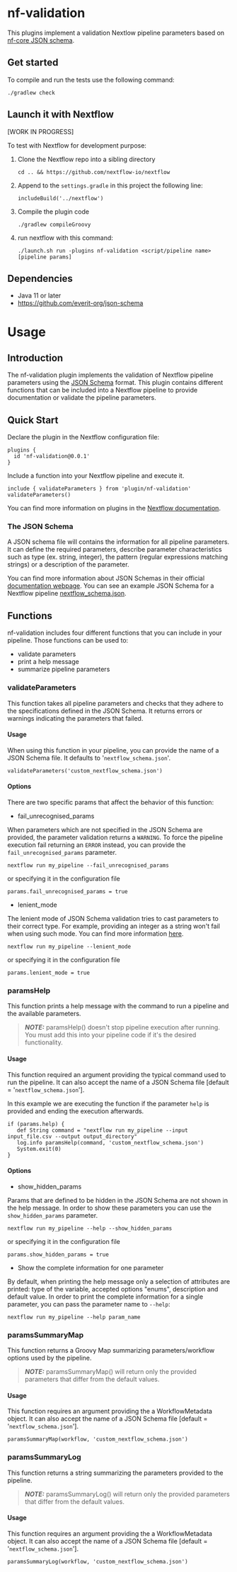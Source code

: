 # nf-validation 

This plugins implement a validation Nextlow pipeline parameters
based on [nf-core JSON schema](https://nf-co.re/pipeline_schema_builder).

## Get started 

To compile and run the tests use the following command: 


```
./gradlew check
```      


## Launch it with Nextflow 

[WORK IN PROGRESS]

To test with Nextflow for development purpose:

1. Clone the Nextflow repo into a sibling directory  

   ```
   cd .. && https://github.com/nextflow-io/nextflow
   ``` 

2. Append to the `settings.gradle` in this project the following line:

   ```
   includeBuild('../nextflow')
   ```                        
   
3. Compile the plugin code

   ```
   ./gradlew compileGroovy
   ```
   
4. run nextflow with this command:

    ```
    ./launch.sh run -plugins nf-validation <script/pipeline name> [pipeline params]
    ```


## Dependencies

* Java 11 or later
* https://github.com/everit-org/json-schema

# Usage

## Introduction

The nf-validation plugin implements the validation of Nextflow pipeline parameters using the [JSON Schema](https://json-schema.org/) format. This plugin contains different functions that can be included into a Nextflow pipeline to provide documentation or validate the pipeline parameters.

## Quick Start

Declare the plugin in the Nextflow configuration file:

```
plugins {
  id 'nf-validation@0.0.1'
}
```

Include a function into your Nextflow pipeline and execute it.

```
include { validateParameters } from 'plugin/nf-validation'
validateParameters()
```

You can find more information on plugins in the [Nextflow documentation](https://www.nextflow.io/docs/latest/plugins.html#plugins).

### The JSON Schema

A JSON schema file will contains the information for all pipeline parameters. It can define the required parameters, describe parameter characteristics such as type (ex. string, integer), the pattern (regular expressions matching strings) or a description of the parameter.

You can find more information about JSON Schemas in their official [documentation webpage](https://json-schema.org/). You can see an example JSON Schema for a Nextflow pipeline [nextflow_schema.json](https://raw.githubusercontent.com/nextflow-io/nf-validation/master/plugins/nf-validation/src/testResources/nextflow_schema.json).

## Functions

nf-validation includes four different functions that you can include in your pipeline. Those functions can be used to:

- validate parameters
- print a help message
- summarize pipeline parameters

### validateParameters

This function takes all pipeline parameters and checks that they adhere to the specifications defined in the JSON Schema.
It returns errors or warnings indicating the parameters that failed.

#### Usage

When using this function in your pipeline, you can provide the name of a JSON Schema file. It defaults to '`nextflow_schema.json`'.

```
validateParameters('custom_nextflow_schema.json')
```

#### Options

There are two specific params that affect the behavior of this function:

- fail_unrecognised_params

When parameters which are not specified in the JSON Schema are provided, the parameter validation returns a `WARNING`. To force the pipeline execution fail returning an `ERROR` instead, you can provide the  `fail_unrecognised_params` parameter.
```
nextflow run my_pipeline --fail_unrecognised_params
```
or specifying it in the configuration file
```
params.fail_unrecognised_params = true
```

- lenient_mode

The lenient mode of JSON Schema validation tries to cast parameters to their correct type. For example, providing an integer as a string won't fail when using such mode. You can find more information [here](https://github.com/everit-org/json-schema#lenient-mode).

```
nextflow run my_pipeline --lenient_mode
```
or specifying it in the configuration file
```
params.lenient_mode = true
```

### paramsHelp

This function prints a help message with the command to run a pipeline and the available parameters.

> **_NOTE:_**  paramsHelp() doesn't stop pipeline execution after running. You must add this into your pipeline code if it's the desired functionality.

#### Usage

This function required an argument providing the typical command used to run the pipeline. It can also accept the name of a JSON Schema file [default = '`nextflow_schema.json`'].

In this example we are executing the function if the parameter `help` is provided and ending the execution afterwards.
```
if (params.help) {
   def String command = "nextflow run my_pipeline --input input_file.csv --output output_directory"
   log.info paramsHelp(command, 'custom_nextflow_schema.json')
   System.exit(0)
}
```

#### Options

- show_hidden_params

Params that are defined to be hidden in the JSON Schema are not shown in the help message. In order to show these parameters you can use the `show_hidden_params` parameter.

```
nextflow run my_pipeline --help --show_hidden_params
```
or specifying it in the configuration file
```
params.show_hidden_params = true
```

- Show the complete information for one parameter

By default, when printing the help message only a selection of attributes are printed: type of the variable, accepted options "enums", description and default value. In order to print the complete information for a single parameter, you can pass the parameter name to `--help`:

```
nextflow run my_pipeline --help param_name
```

### paramsSummaryMap

This function returns a Groovy Map summarizing parameters/workflow options used by the pipeline.

> **_NOTE:_**  paramsSummaryMap() will return only the provided parameters that differ from the default values.

#### Usage

This function requires an argument providing the a WorkflowMetadata object. It can also accept the name of a JSON Schema file [default = '`nextflow_schema.json`'].

```
paramsSummaryMap(workflow, 'custom_nextflow_schema.json')
```

### paramsSummaryLog

This function returns a string summarizing the parameters provided to the pipeline. 

> **_NOTE:_**  paramsSummaryLog() will return only the provided parameters that differ from the default values.

#### Usage

This function requires an argument providing the a WorkflowMetadata object. It can also accept the name of a JSON Schema file [default = '`nextflow_schema.json`'].

```
paramsSummaryLog(workflow, 'custom_nextflow_schema.json')
```
